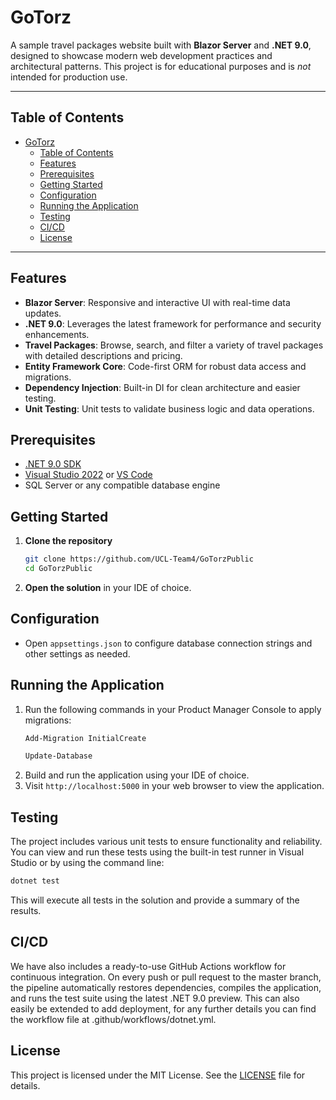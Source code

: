 # GoTorz

A sample travel packages website built with **Blazor Server** and **.NET 9.0**, designed to showcase modern web development practices and architectural patterns. This project is for educational purposes and is _not_ intended for production use.

---

## Table of Contents
- [GoTorz](#gotorz)
  - [Table of Contents](#table-of-contents)
  - [Features](#features)
  - [Prerequisites](#prerequisites)
  - [Getting Started](#getting-started)
  - [Configuration](#configuration)
  - [Running the Application](#running-the-application)
  - [Testing](#testing)
  - [CI/CD](#cicd)
  - [License](#license)

---

## Features
- **Blazor Server**: Responsive and interactive UI with real-time data updates.
- **.NET 9.0**: Leverages the latest framework for performance and security enhancements.
- **Travel Packages**: Browse, search, and filter a variety of travel packages with detailed descriptions and pricing.
- **Entity Framework Core**: Code-first ORM for robust data access and migrations.
- **Dependency Injection**: Built-in DI for clean architecture and easier testing.
- **Unit Testing**: Unit tests to validate business logic and data operations.

## Prerequisites
- [.NET 9.0 SDK](https://dotnet.microsoft.com/download)
- [Visual Studio 2022](https://visualstudio.microsoft.com/) or [VS Code](https://code.visualstudio.com/)
- SQL Server or any compatible database engine

## Getting Started
1. **Clone the repository**
   ```bash
   git clone https://github.com/UCL-Team4/GoTorzPublic
   cd GoTorzPublic
   ```
2. **Open the solution** in your IDE of choice.

## Configuration
- Open `appsettings.json` to configure database connection strings and other settings as needed.

## Running the Application
1. Run the following commands in your Product Manager Console to apply migrations:
   ```bash
   Add-Migration InitialCreate
   ```
    ```bash
    Update-Database
    ```
2. Build and run the application using your IDE of choice.
3. Visit `http://localhost:5000` in your web browser to view the application.

## Testing
The project includes various unit tests to ensure functionality and reliability. You can view and run these tests using the built-in test runner in Visual Studio or by using the command line:
```bash
dotnet test
```

This will execute all tests in the solution and provide a summary of the results.

## CI/CD
We have also includes a ready-to-use GitHub Actions workflow for continuous integration. On every push or pull request to the master branch, the pipeline automatically restores dependencies, compiles the application, and runs the test suite using the latest .NET 9.0 preview. This can also easily be extended to add deployment, for any further details you can find the workflow file at .github/workflows/dotnet.yml.

## License
This project is licensed under the MIT License. See the [LICENSE](LICENSE) file for details.